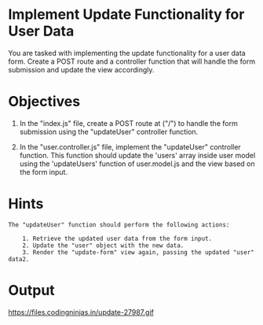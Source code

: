 # Implement Update Functionality for User Data

You are tasked with implementing the update functionality for a user data form. Create a POST route and a controller function that will handle the form submission and update the view accordingly.

# Objectives

1. In the "index.js" file, create a POST route at ("/") to handle the form submission using the "updateUser" controller function.

2. In the "user.controller.js" file, implement the "updateUser" controller function. This function should update the 'users' array inside user model using the 'updateUsers' function of user.model.js and the view based on the form input.

# Hints

    The "updateUser" function should perform the following actions:

        1. Retrieve the updated user data from the form input.
        2. Update the "user" object with the new data.
        3. Render the "update-form" view again, passing the updated "user" data2.

# Output

https://files.codingninjas.in/update-27987.gif
